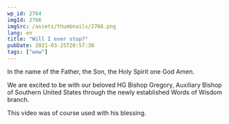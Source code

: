 ```yaml
---
wp_id: 2764
imgId: 2766
imgSrc: /assets/thumbnails/2766.png
lang: en
title: "Will I ever stop?"
pubDate: 2021-03-25T20:57:38
tags: ["wow"]
---
```


<!-- page: 6 -->

<p>In the name of the Father, the Son, the Holy Spirit one God Amen.</p>
<p>We are excited to be with our beloved HG Bishop Gregory, Auxiliary Bishop of Southern United States through the newly established Words of Wisdom branch.</p>
<p>This video was of course used with his blessing.</p>
<p>&nbsp;</p>
